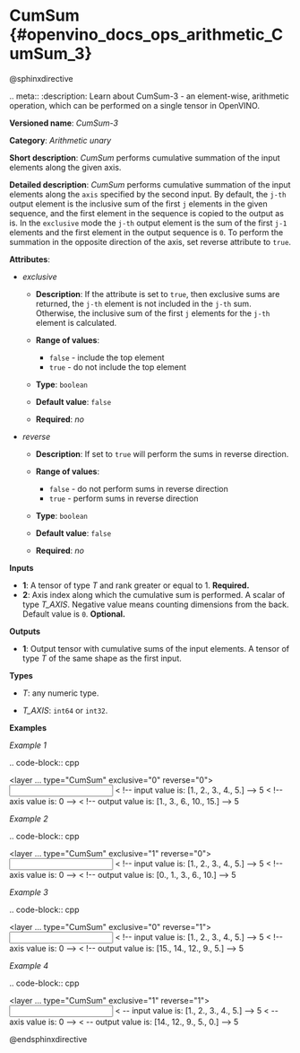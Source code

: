 # CumSum {#openvino_docs_ops_arithmetic_CumSum_3}

@sphinxdirective

.. meta::
  :description: Learn about CumSum-3 - an element-wise, arithmetic operation, which 
                can be performed on a single tensor in OpenVINO.

**Versioned name**: *CumSum-3*

**Category**: *Arithmetic unary*

**Short description**: *CumSum* performs cumulative summation of the input elements along the given axis.

**Detailed description**: *CumSum* performs cumulative summation of the input elements along the ``axis`` specified by the second input. By default, the ``j-th`` output element is the inclusive sum of the first ``j`` elements in the given sequence, and the first element in the sequence is copied to the output as is.
In the ``exclusive`` mode the ``j-th`` output element is the sum of the first ``j-1`` elements and the first element in the output sequence is ``0``.
To perform the summation in the opposite direction of the axis, set reverse attribute to ``true``.

**Attributes**:

* *exclusive*

  * **Description**: If the attribute is set to ``true``, then exclusive sums are returned, the ``j-th`` element is not included in the ``j-th`` sum. Otherwise, the inclusive sum of the first ``j`` elements for the ``j-th`` element is calculated.
  * **Range of values**:
    
    * ``false`` - include the top element
    * ``true`` - do not include the top element
  * **Type**: ``boolean``
  * **Default value**: ``false``
  * **Required**: *no*

* *reverse*

  * **Description**: If set to ``true`` will perform the sums in reverse direction.
  * **Range of values**:
    
    * ``false`` - do not perform sums in reverse direction
    * ``true`` - perform sums in reverse direction
  * **Type**: ``boolean``
  * **Default value**: ``false``
  * **Required**: *no*

**Inputs**

* **1**: A tensor of type *T* and rank greater or equal to 1. **Required.**
* **2**: Axis index along which the cumulative sum is performed. A scalar of type *T_AXIS*. Negative value means counting dimensions from the back. Default value is ``0``. **Optional.**

**Outputs**

* **1**: Output tensor with cumulative sums of the input elements. A tensor of type *T* of the same shape as the first input.

**Types**

* *T*: any numeric type.

* *T_AXIS*: ``int64`` or ``int32``.

**Examples**

*Example 1*

.. code-block:: cpp
   
   <layer ... type="CumSum" exclusive="0" reverse="0">
       <input>
           <port id="0">     < !-- input value is: [1., 2., 3., 4., 5.] -->
               <dim>5</dim>
           </port>
           <port id="1"/>     < !-- axis value is: 0 -->
       </input>
       <output>
           <port id="2">     < !-- output value is: [1., 3., 6., 10., 15.] -->
               <dim>5</dim>
           </port>
       </output>
   </layer>

*Example 2*

.. code-block:: cpp
   
   <layer ... type="CumSum" exclusive="1" reverse="0">
       <input>
           <port id="0">     < !-- input value is: [1., 2., 3., 4., 5.] -->
               <dim>5</dim>
           </port>
           <port id="1"/>     < !-- axis value is: 0 -->
       </input>
       <output>
           <port id="2">     < !-- output value is: [0., 1., 3., 6., 10.] -->
               <dim>5</dim>
           </port>
       </output>
   </layer>

*Example 3*

.. code-block:: cpp
   
   <layer ... type="CumSum" exclusive="0" reverse="1">
       <input>
           <port id="0">     < !-- input value is: [1., 2., 3., 4., 5.] -->
               <dim>5</dim>
           </port>
           <port id="1"/>     < !-- axis value is: 0 -->
       </input>
       <output>
           <port id="2">     < !-- output value is: [15., 14., 12., 9., 5.] -->
               <dim>5</dim>
           </port>
       </output>
   </layer>

*Example 4*

.. code-block:: cpp
   
   <layer ... type="CumSum" exclusive="1" reverse="1">
       <input>
           <port id="0">     < -- input value is: [1., 2., 3., 4., 5.] -->
               <dim>5</dim>
           </port>
           <port id="1"/>     < -- axis value is: 0 -->
       </input>
       <output>
           <port id="2">     < -- output value is: [14., 12., 9., 5., 0.] -->
               <dim>5</dim>
           </port>
       </output>
   </layer>

@endsphinxdirective


